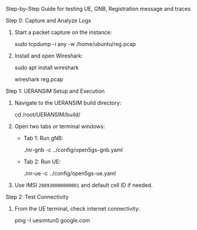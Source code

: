 
Step-by-Step Guide for testing UE, GNB, Registration message and traces

Step 0: Capture and Analyze Logs 

1. Start a packet capture on the instance: 

   sudo tcpdump -i any -w /home/ubuntu/reg.pcap 

2. Install and open Wireshark: 

   sudo apt install wireshark 

   wireshark reg.pcap 

Step 1: UERANSIM Setup and Execution 

1. Navigate to the UERANSIM build directory: 

   cd /root/UERANSIM/build/ 

2. Open two tabs or terminal windows: 

   - Tab 1: Run gNB: 

     ./nr-gnb -c ../config/open5gs-gnb.yaml 

   - Tab 2: Run UE: 

     ./nr-ue -c ../config/open5gs-ue.yaml 

3. Use IMSI `208930000000001` and default cell ID if needed. 

Step 2: Test Connectivity 

1. From the UE terminal, check internet connectivity: 

   ping -I uesimtun0 google.com 
